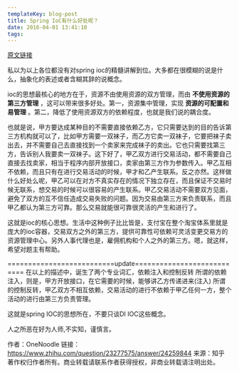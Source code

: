 ```yaml
---
templateKey: blog-post
title: Spring IoC有什么好处呢？
date: 2016-04-01 13:41:10
tags:
---
```


[原文链接](https://www.zhihu.com/question/23277575)

私以为以上各位都没有对spring ioc的精髓讲解到位。大多都在很模糊的说是什么，抽象化的表述或者含糊其辞的说概念。

ioc的思想最核心的地方在于，资源不由使用资源的双方管理，而由 **不使用资源的第三方管理** ，这可以带来很多好处。第一，资源集中管理，实现 **资源的可配置和易管理** 。第二，降低了使用资源双方的依赖程度，也就是我们说的耦合度。

也就是说，甲方要达成某种目的不需要直接依赖乙方，它只需要达到的目的告诉第三方机构就可以了，比如甲方需要一双袜子，而乙方它卖一双袜子，它要把袜子卖出去，并不需要自己去直接找到一个卖家来完成袜子的卖出。它也只需要找第三方，告诉别人我要卖一双袜子。这下好了，甲乙双方进行交易活动，都不需要自己直接去找卖家，相当于程序内部开放接口，卖家由第三方作为参数传入。甲乙互相不依赖，而且只有在进行交易活动的时候，甲才和乙产生联系。反之亦然。这样做什么好处么呢，甲乙可以在对方不真实存在的情况下独立存在，而且保证不交易时候无联系，想交易的时候可以很容易的产生联系。甲乙交易活动不需要双方见面，避免了双方的互不信任造成交易失败的问题。因为交易由第三方来负责联系，而且甲乙都认为第三方可靠。那么交易就能很可靠很灵活的产生和进行了。

这就是ioc的核心思想。生活中这种例子比比皆是，支付宝在整个淘宝体系里就是庞大的ioc容器，交易双方之外的第三方，提供可靠性可依赖可灵活变更交易方的资源管理中心。另外人事代理也是，雇佣机构和个人之外的第三方。嗯，就这样，希望对题主有帮助。

==========================update===========================
在以上的描述中，诞生了两个专业词汇，依赖注入和控制反转
所谓的依赖注入，则是，甲方开放接口，在它需要的时候，能够讲乙方传递进来(注入)
所谓的控制反转，甲乙双方不相互依赖，交易活动的进行不依赖于甲乙任何一方，整个活动的进行由第三方负责管理。

这就是spring IOC的思想所在，不要只谈DI IOC这些概念。

人之所恶在好为人师,不实知，谨慎言。

作者：OneNoodle
链接：https://www.zhihu.com/question/23277575/answer/24259844
来源：知乎
著作权归作者所有。商业转载请联系作者获得授权，非商业转载请注明出处。
